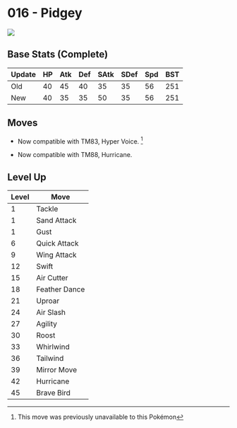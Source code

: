 # 016 - Pidgey
![][016]

## Base Stats (Complete)

Update | HP | Atk | Def | SAtk | SDef | Spd | BST
---    | ---| --- | --- | ---  | ---  | --- | ---
Old    | 40 |  45 |  40 |  35  |  35  |  56  |  251
New    | 40 |  35 |  35 |  50  |  35  |  56  |  251

## Moves

 - Now compatible with TM83, Hyper Voice. [^1]

 - Now compatible with TM88, Hurricane.

## Level Up

Level | Move
---   | ---
  1   | Tackle
  1   | Sand Attack
  1   | Gust
  6   | Quick Attack
  9   | Wing Attack
 12   | Swift
 15   | Air Cutter
 18   | Feather Dance
 21   | Uproar
 24   | Air Slash
 27   | Agility
 30   | Roost
 33   | Whirlwind
 36   | Tailwind
 39   | Mirror Move
 42   | Hurricane
 45   | Brave Bird




[^1]: This move was previously unavailable to this Pokémon

[016]: ../img/pokemon/016.png
